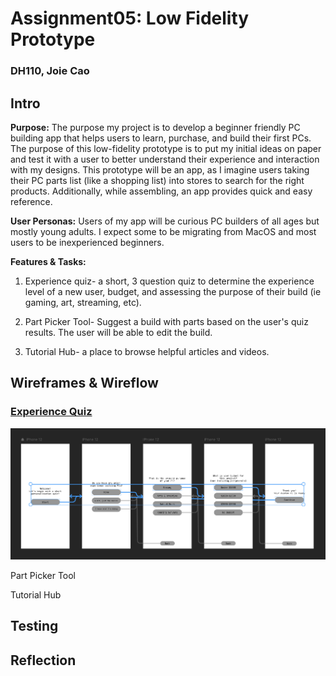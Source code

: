 # Assignment05: Low Fidelity Prototype
### DH110, Joie Cao

## Intro

**Purpose:** The purpose my project is to develop a beginner friendly PC building app that helps users to learn, purchase, and build their first PCs. The purpose of this low-fidelity prototype is to put my initial ideas on paper and test it with a user to better understand their experience and interaction with my designs. This prototype will be an app, as I imagine users taking their PC parts list (like a shopping list) into stores to search for the right products. Additionally, while assembling, an app provides quick and easy reference. 

**User Personas:** Users of my app will be curious PC builders of all ages but mostly young adults. I expect some to be migrating from MacOS and most users to be inexperienced beginners. 

**Features & Tasks:** 

1. Experience quiz- a short, 3 question quiz to determine the experience level of a new user, budget, and assessing the purpose of their build (ie gaming, art, streaming, etc). 

2. Part Picker Tool- Suggest a build with parts based on the user's quiz results. The user will be able to edit the build. 

3. Tutorial Hub- a place to browse helpful articles and videos. 

## Wireframes & Wireflow

### [Experience Quiz](https://framer.com/share/yLPz9OJkEBDmllgA1wFc/Ub3jYJKZX)

![exp](exp.png)

Part Picker Tool

Tutorial Hub

## Testing


## Reflection

